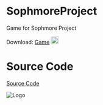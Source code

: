 
# SophmoreProject
Game for Sophmore Project

Download: [Game](https://github.com/DiabloPro/SophmoreProject/files/8158791/Game.zip) <img src="https://user-images.githubusercontent.com/94320656/156106609-c82dd044-e570-4e63-b3b8-93c2353cfabd.png" width="20" height="20"/>

# Source Code
[Source Code](https://github.com/DiabloPro/SophmoreProject/files/8158535/Source.zip)

![Logo](https://user-images.githubusercontent.com/94320656/156106609-c82dd044-e570-4e63-b3b8-93c2353cfabd.png)
